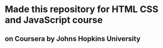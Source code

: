 # Made this repository for HTML CSS and JavaScript course
## on Coursera by Johns Hopkins University
